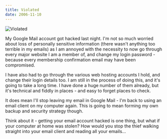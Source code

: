 ```yaml
---
title: Violated
date: 2006-11-10
---
```


![Violated](https://source.unsplash.com/dUPDhdeCN84/1600x900)

My Google Mail account got hacked last night. I'm not so much worried about loss of personally sensitive information (there wasn't anything too terrible in my emails) as I am annoyed with the necessity to now go through every major website I am a member of, and change my login password - because every membership confirmation email may have been compromised.

I have also had to go through the various web hosting accounts I hold, and change their login details too. I am still in the process of doing this, and it's going to take a long time. I have done a huge number of them already, but it's technical and fiddly in places - and easy to forget places to check.

It does mean I'll stop leaving my email in Google Mail - I'm back to using an email client on my computer again. This is going to mean forming my own backup and security strategy though.

Think about it - getting your email account hacked is one thing, but what if your computer at home was stolen? How would you stop the thief walking straight into your email client and reading all your emails...